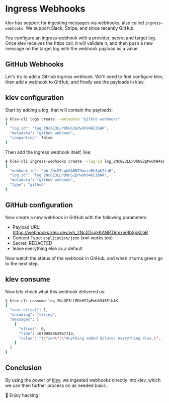 [//]: # ({"title": "Webhooks and GitHub", "date": "2023-03-27"})

Ingress Webhooks
================

klev has support for ingesting messages via webhooks, also called `ingress-webhooks`. We support Slack, Stripe, and since recently GitHub.

You configure an ingress webhook with a provider, secret and target log. Once klev receives the https call, it will validate it, and then push a new message on the target log with the webhook payload as a value. 

GitHub Webhooks
---------------

Let's try to add a GitHub ingress webhook. We'll need to first configure klev, then add a webhook to GitHub, and finally see the payloads in klev.

klev configuration
------------------

Start by adding a log, that will contain the payloads:
```bash
$ klev-cli logs create --metadata "github webhooks"
{
  "log_id": "log_2NcGE3LLPDhHS2pPwUh946EibAK",
  "metadata": "github webhook",
  "compacting": false
}
```

Then add the ingress webhook itself, like:
```bash
$ klev-cli ingress-webhooks create --log-id log_2NcGE3LLPDhHS2pPwUh946EibAK --metadata "github webhook" --type "github" --secret REDACTED
{
  "webhook_id": "wh_2NcGTsqkKANRT9mxieRbSpKIlaB",
  "log_id": "log_2NcGE3LLPDhHS2pPwUh946EibAK",
  "metadata": "github webhook",
  "type": "github"
}
```

GitHub configuration
--------------------

Now create a new webhook in GitHub with the following parameters:
 - Payload URL: https://webhooks.klev.dev/wh_2NcGTsqkKANRT9mxieRbSpKIlaB
 - Content Type: `application/json` (xml works too)
 - Secret: REDACTED
 - leave everything else as a default

Now watch the status of the webhook in GitHub, and when it turns green go to the next step.

klev consume
------------

Now lets check what this webhook delivered us:

```bash
$ klev-cli consume log_2NcGE3LLPDhHS2pPwUh946EibAK
{
  "next_offset": 1,
  "encoding": "string",
  "messages": [
    {
      "offset": 0,
      "time": 1679956862967113,
      "value": "{\"zen\":\"Anything added dilutes everything else.\"...",
    }
  ]
}
```

Conclusion
----------

By using the power of [klev](https://klev.dev), we ingested webhooks directly into klev, which we can then further process on as needed basis. 

&#128075; Enjoy hacking!
